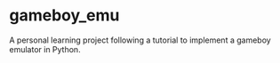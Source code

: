 # gameboy_emu
A personal learning project following a tutorial to implement a gameboy emulator in Python.
